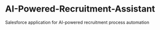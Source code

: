 # AI-Powered-Recruitment-Assistant
Salesforce application for AI-powered recruitment process automation
